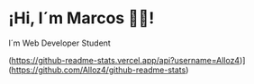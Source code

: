# ¡Hi, I´m Marcos 👋🏼!

I´m Web Developer Student

(https://github-readme-stats.vercel.app/api?username=Alloz4)](https://github.com/Alloz4/github-readme-stats)
